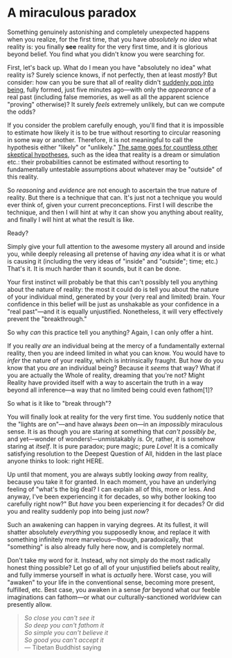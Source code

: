 # A miraculous paradox

Something genuinely astonishing and completely unexpected happens when you realize, for the first time, that you have _absolutely no idea_ what reality is: you finally **see** reality for the very first time, and it is glorious beyond belief. You find what you didn't know you were searching for.

First, let's back up. What do I mean you have "absolutely no idea" what reality is? Surely science knows, if not perfectly, then at least _mostly_? But consider: how can you be sure that all of reality didn't [suddenly pop into being](https://rationalwiki.org/wiki/Last_Thursdayism), fully formed, just five minutes ago—with only the _appearance_ of a real past (including false memories, as well as all the apparent science "proving" otherwise)? It surely _feels_ extremely unlikely, but can we compute the odds?

If you consider the problem carefully enough, you'll find that it is impossible to estimate how likely it is to be true without resorting to circular reasoning in some way or another. Therefore, it is not meaningful to call the hypothesis either "likely" or "unlikely." [The same goes for countless other skeptical hypotheses](/philosophy/radical-skepticism.md), such as the idea that reality is a dream or simulation etc.: their probabilities cannot be estimated without resorting to fundamentally untestable assumptions about whatever may be "outside" of this reality.

So _reasoning_ and _evidence_ are not enough to ascertain the true nature of reality. But there is a technique that can. It's just not a technique you would ever think of, given your current preconceptions. First I will describe the technique, and then I will hint at why it can show you anything about reality, and finally I will hint at what the result is like.

Ready?

Simply give your full attention to the awesome mystery all around and inside you, while deeply releasing all pretense of having _any_ idea what it is or what is causing it (including the very ideas of "inside" and "outside"; time; etc.) That's it. It is much harder than it sounds, but it can be done.

Your first instinct will probably be that this can't possibly tell you anything about the nature of reality: the most it could do is tell you about the nature of your individual mind, generated by your (very real and limited) brain. Your confidence in this belief will be just as unshakable as your confidence in a "real past"—and it is equally unjustified. Nonetheless, it will very effectively prevent the "breakthrough."

So why _can_ this practice tell you anything? Again, I can only offer a hint.

If you really _are_ an individual being at the mercy of a fundamentally external reality, then you are indeed limited in what you can know. You would have to _infer_ the nature of your reality, which is intrinsically fraught. But how do you know that you _are_ an individual being? Because it _seems_ that way? What if you are actually the Whole of reality, dreaming that you're not? Might Reality have provided itself with a way to ascertain the truth in a way beyond all inference—a way that no limited being could even fathom[1]?

[^1]: After all, if you _could_ imagine it, then it could not serve as the kind of self-validating knowledge required for this purpose. It would be just another _experience_, as unreliable as any other. What we are talking about is not an "experience" as usually understood. It is, in a sense, _orthogonal_ to experience.

So what is it like to "break through"?

You will finally look at reality for the very first time. You suddenly notice that the "lights are on"—and have always _been_ on—in an _impossibly_ miraculous sense. It is as though you are staring at something that _can't possibly be_, and yet—wonder of wonders!—unmistakably _is._ Or, rather, _it_ is somehow staring at _itself_. It is pure paradox; pure magic; pure _Love_! It is a comically satisfying resolution to the Deepest Question of All, hidden in the last place anyone thinks to look: right HERE.

Up until that moment, you are always subtly looking _away_ from reality, because you take it for granted. In each moment, you have an underlying feeling of "what's the big deal? I can explain all of this, more or less. And anyway, I've been experiencing it for decades, so why bother looking too carefully right now?" But _have_ you been experiencing it for decades? Or did you and reality suddenly pop into being just _now_?

Such an awakening can happen in varying degrees. At its fullest, it will shatter absolutely _everything_ you supposedly know, and replace it with something infinitely more marvelous—though, paradoxically, that "something" is also already fully here now, and is completely normal.

Don't take my word for it. Instead, why not simply do the most radically honest thing possible? Let go of all of your unjustified beliefs about reality, and fully immerse yourself in what is _actually_ here. Worst case, you will "awaken" to your life in the conventional sense, becoming more present, fulfilled, etc. Best case, you awaken in a sense _far_ beyond what our feeble imaginations can fathom—or what our culturally-sanctioned worldview can presently allow.

> *So close you can't see it <br/>
> So deep you can't fathom it <br/>
> So simple you can't believe it <br/>
> So good you can't accept it* <br/>
> — Tibetan Buddhist saying
